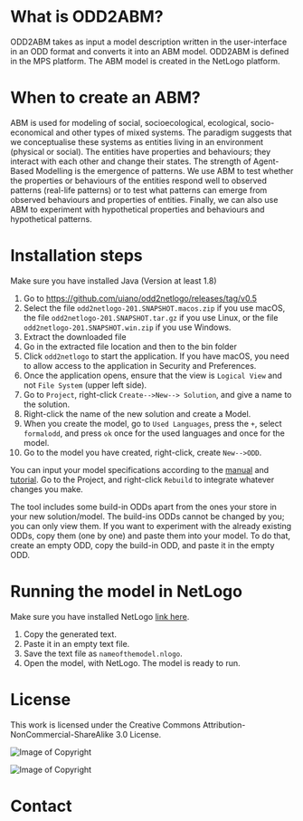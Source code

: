 # What is ODD2ABM?
ODD2ABM takes as input  a model description written in the user-interface in an ODD format and converts it into an ABM model. ODD2ABM is defined in the MPS platform. The ABM model is created in the NetLogo platform. 

# When to create an ABM?
ABM is used for modeling of social, socioecological, ecological, socio-economical and other types of mixed systems. The paradigm suggests that we conceptualise these systems as entities living in an environment (physical or social). The entities have properties and behaviours; they interact with each other and change their states. The strength  of Agent-Based Modelling is the emergence of patterns. We use ABM to test whether the properties or behaviours of the entities respond well to observed patterns (real-life patterns) or to test what patterns can emerge from observed behaviours and properties of entities. Finally, we can also use ABM to experiment with hypothetical properties and behaviours and hypothetical patterns.

# Installation steps
Make sure you have installed Java (Version at least 1.8)

1. Go to https://github.com/uiano/odd2netlogo/releases/tag/v0.5
2. Select the file  `odd2netlogo-201.SNAPSHOT.macos.zip` if you use macOS, the file `odd2netlogo-201.SNAPSHOT.tar.gz` if you use Linux, or the file `odd2netlogo-201.SNAPSHOT.win.zip` if you use Windows.
3. Extract the downloaded file
4. Go in the extracted file location and then to the bin folder
5. Click `odd2netlogo` to start the application. If you have macOS, you need to allow access to the application in Security and Preferences.
6. Once the application opens, ensure that the view is `Logical View` and not `File System` (upper left side).
7. Go to `Project`, right-click `Create-->New--> Solution`, and give a name to the solution.
8. Right-click the name of the new solution and create a Model.
9. When you create the model, go to `Used Languages`, press the `+`, select `formalodd`, and press `ok` once for the used languages and once for the model.
10. Go to the model you have created, right-click, create `New-->ODD`.

You can input your model specifications according to the [manual](link) and [tutorial](https://github.com/uiano/odd2netlogo/blob/master/Documentation/wolf-sheep_tutorial.md). Go to the Project, and right-click `Rebuild` to integrate whatever changes you make. 

The tool includes some build-in ODDs apart from the ones your store in your new solution/model. The build-ins ODDs cannot be changed by you; you can only view them. If you want to experiment with the already existing ODDs, copy them (one by one) and paste them into your model. To do that, create an empty ODD, copy the build-in ODD, and paste it in the empty ODD.

# Running the model in NetLogo

Make sure you have installed NetLogo [link here](https://ccl.northwestern.edu/netlogo/).

1. Copy the generated text.
2. Paste it in an empty text file.
3. Save the text file as `nameofthemodel.nlogo`.
4. Open the model, with NetLogo. The model is ready to run.


# License
This work is licensed under the Creative Commons Attribution-NonCommercial-ShareAlike 3.0 License. 

![Image of Copyright](https://github.com/uiano/odd2netlogo/blob/master/Documentation/images/creative%20commons.jpg)

![Image of Copyright](https://mirrors.creativecommons.org/presskit/buttons/88x31/png/by-sa.png)

# Contact
